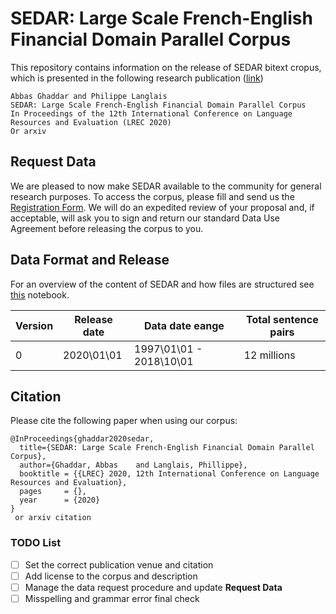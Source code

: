SEDAR: Large Scale French-English Financial Domain Parallel Corpus
==================================================================

This repository contains information on the release of SEDAR bitext cropus, which is presented in the following research publication ([link](http://link_to_paper))

    Abbas Ghaddar and Philippe Langlais 
    SEDAR: Large Scale French-English Financial Domain Parallel Corpus
    In Proceedings of the 12th International Conference on Language Resources and Evaluation (LREC 2020) 
    Or arxiv

## Request Data

We are pleased to now make SEDAR available to the community for general research purposes. To access the corpus, please fill and send us the [Registration Form](http://link_to_online_or_msword_regform).  We will do an expedited review of your proposal and, if acceptable, will ask you to sign and return our standard Data Use Agreement before releasing the corpus to you. 

## Data Format and Release
For an overview of the content of SEDAR and how files are structured see [this](demo_sedar.ipynb) notebook.

|  Version | Release date  | Data date eange | Total sentence pairs  |
|---|---|---|---|
| 0  | 2020\01\01  | 1997\01\01 - 2018\10\01  | 12 millions  |

## Citation

Please cite the following paper when using our corpus: 

```
@InProceedings{ghaddar2020sedar,
  title={SEDAR: Large Scale French-English Financial Domain Parallel Corpus},
  author={Ghaddar, Abbas	and Langlais, Phillippe},
  booktitle = {{LREC} 2020, 12th International Conference on Language Resources and Evaluation},
  pages     = {},
  year      = {2020}
}
 or arxiv citation
```

### TODO List

- [ ] Set the correct publication venue and citation
- [ ] Add license to the corpus and description
- [ ] Manage the data request procedure and update **Request Data**
- [ ] Misspelling and grammar error final check
